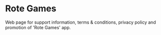 # Rote Games
Web page for support information, terms & conditions, privacy policy and promotion of 'Rote Games' app.
